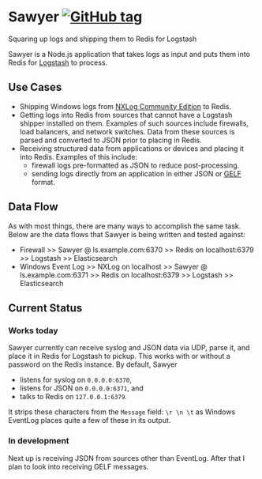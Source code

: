 # Sawyer [![GitHub tag][tag-img]][tag]

Squaring up logs and shipping them to Redis for Logstash

Sawyer is a Node.js application that takes logs as input and puts them into Redis for
[Logstash][logstash] to process.  

## Use Cases

* Shipping Windows logs from [NXLog Community Edition][nxlog-ce] to Redis.
* Getting logs into Redis from sources that cannot have a Logstash shipper installed
  on them. Examples of such sources include firewalls, load balancers, and network switches.
  Data from these sources is parsed and converted to JSON prior to placing in Redis.
* Receiving structured data from applications or devices and placing it into Redis. Examples of
  this include:
  * firewall logs pre-formatted as JSON to reduce post-processing.
  * sending logs directly from an application in either JSON or
    [GELF][gelf-from-app] format.

## Data Flow

As with most things, there are many ways to accomplish the same task. Below are
the data flows that Sawyer is being written and tested against:

* Firewall >> Sawyer @ ls.example.com:6370 >> Redis on localhost:6379 >>
  Logstash >> Elasticsearch
* Windows Event Log >> NXLog on localhost >> Sawyer @ ls.example.com:6371 >>
  Redis on localhost:6379 >> Logstash >> Elasticsearch

## Current Status

### Works today

Sawyer currently can receive syslog and JSON data via UDP, parse it, and place
it in Redis for Logstash to pickup. This works with or without a password on the
Redis instance. By default, Sawyer

* listens for syslog on `0.0.0.0:6370`,
* listens for JSON on `0.0.0.0:6371`, and
* talks to Redis on `127.0.0.1:6379`.

It strips these characters from the `Message` field: `\r \n \t` as Windows
EventLog places quite a few of these in its output.

### In development

Next up is receiving JSON from sources other than EventLog. After that I plan to
look into receiving GELF messages.


[gelf-from-app]:http://docs.graylog.org/en/latest/pages/sending_data.html#gelf-sending-from-applications
[logstash]:http://logstash.net
[nxlog-ce]:http://nxlog.org/products/nxlog-community-edition
[tag]: https://github.com/genebean/sawyer
[tag-img]: https://img.shields.io/github/tag/genebean/sawyer.svg?style=plastic&label=Current%20Release
